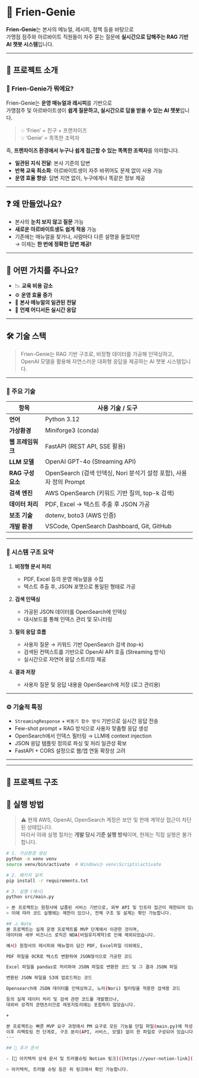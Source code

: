 # 🤖 Frien-Genie

**Frien-Genie**는 본사의 메뉴얼, 레시피, 정책 등을 바탕으로  
가맹점 점주와 아르바이트 직원들이 자주 묻는 질문에 **실시간으로 답해주는 RAG 기반 AI 챗봇 시스템**입니다.

---

##  📢 프로젝트 소개

### 📌 Frien-Genie가 뭐에요?

Frien-Genie는 **운영 매뉴얼과 레시피**를 기반으로  
가맹점주 및 아르바이트생이 **쉽게 질문하고, 실시간으로 답을 받을 수 있는 AI 챗봇**입니다.

> 💡 ‘Frien’ = 친구 + 프랜차이즈  
> 💡 ‘Genie’ = 똑똑한 조력자  

즉, **프랜차이즈 환경에서 누구나 쉽게 접근할 수 있는 똑똑한 조력자**를 의미합니다.

- **일관된 지식 전달**: 본사 기준의 답변
- **반복 교육 최소화**: 아르바이트생이 자주 바뀌어도 문제 없이 사용 가능
- **운영 효율 향상**: 답변 지연 없이, 누구에게나 똑같은 정보 제공

---

## ❓ 왜 만들었나요?

- 본사의 **눈치 보지 않고 질문** 가능  
- **새로운 아르바이트생도 쉽게 적응** 가능  
- 기존에는 매뉴얼을 찾거나, 사람마다 다른 설명을 들었지만  
  → 이제는 **한 번에 정확한 답변 제공!**

---

## 🎯 어떤 가치를 주나요?

- 📉 **교육 비용 감소**  
- ⚙️ **운영 효율 증가**  
- 🔁 **본사 메뉴얼의 일관된 전달**  
- 📲 **언제 어디서든 실시간 응답**

---

## 🛠️ 기술 스택

> Frien-Genie는 RAG 기반 구조로, 비정형 데이터를 가공해 인덱싱하고,  
> OpenAI 모델을 활용해 자연스러운 대화형 응답을 제공하는 AI 챗봇 시스템입니다.

---

### 📌 주요 기술

| 항목         | 사용 기술 / 도구 |
|--------------|-------------------|
| **언어**     | Python 3.12       |
| **가상환경** | Miniforge3 (conda) |
| **웹 프레임워크** | FastAPI (REST API, SSE 활용) |
| **LLM 모델** | OpenAI GPT-4o (Streaming API) |
| **RAG 구성요소** | OpenSearch (검색 인덱싱, Nori 분석기 설정 포함), 사용자 정의 Prompt |
| **검색 엔진** | AWS OpenSearch (키워드 기반 질의, top-k 검색) |
| **데이터 처리** | PDF, Excel → 텍스트 추출 후 JSON 가공 |
| **보조 기술** | dotenv, boto3 (AWS 인증) |
| **개발 환경** | VSCode, OpenSearch Dashboard, Git, GitHub |

---

### 🔧 시스템 구조 요약

1. **비정형 문서 처리**
   - PDF, Excel 등의 운영 매뉴얼을 수집
   - 텍스트 추출 후, JSON 포맷으로 통일된 형태로 가공

2. **검색 인덱싱**
   - 가공된 JSON 데이터를 OpenSearch에 인덱싱
   - 대시보드를 통해 인덱스 관리 및 모니터링

3. **질의 응답 흐름**
   - 사용자 질문 → 키워드 기반 OpenSearch 검색 (top-k)
   - 검색된 컨텍스트를 기반으로 OpenAI API 호출 (Streaming 방식)
   - 실시간으로 자연어 응답 스트리밍 제공

4. **결과 저장**
   - 사용자 질문 및 응답 내용을 OpenSearch에 저장 (로그 관리용)

---

### ⚙️ 기술적 특징

- `StreamingResponse` + `비동기 함수 방식` 기반으로 실시간 응답 전송
- Few-shot prompt + RAG 방식으로 사용자 맞춤형 응답 생성
- OpenSearch에서 인덱스 필터링 → LLM에 context injection
- JSON 응답 템플릿 정의로 파싱 및 처리 일관성 확보
- FastAPI + CORS 설정으로 웹/앱 연동 확장성 고려

---



---

## 📂 프로젝트 구조

## 🚀 실행 방법

> ⚠️ 현재 AWS, OpenAI, OpenSearch 계정은 보안 및 판매 계약상 접근이 차단된 상태입니다.  
> 따라서 아래 실행 절차는 **개발 당시 기준 실행 방식**이며, 현재는 직접 실행은 불가합니다.

```bash
# 1. 가상환경 생성
python -m venv venv
source venv/bin/activate  # Windows는 venv\Scripts\activate

# 2. 패키지 설치
pip install -r requirements.txt

# 3. 실행 (예시)
python src/main.py

> 본 프로젝트는 원청사에 납품된 서비스 기반으로, 외부 API 및 인프라 접근이 제한되어 있습니다.  
> 이에 따라 코드 실행에는 제한이 있으나, 전체 구조 및 설계는 확인 가능합니다.

## ⚠️ Note
본 프로젝트는 실제 운영 프로젝트를 MVP 단계에서 이관한 것이며,
데이터와 세부 비즈니스 로직은 NDA(비밀유지계약)로 인해 제외되었습니다.

예시) 원청사의 레시피와 메뉴얼이 담긴 PDF, Excel파일 이외에도,

PDF 파일을 OCR로 텍스트 변환하여 JSON형식으로 가공한 코드

Excel 파일을 pandas로 처리하여 JSON 파일로 변환한 코드 및 그 결과 JSON 파일

변환된 JSON 파일을 S3에 업로드하는 코드

Opensearch에 JSON 데이터를 인덱싱하고, 노리(Nori) 필터링을 적용한 검색용 코드

등의 실제 데이터 처리 및 검색 관련 코드를 개발했으나,
대외비 성격의 콘텐츠이므로 레포지토리에는 포함하지 않았습니다.

+

본 프로젝트는 빠른 MVP 요구 과정에서 PM 요구로 모든 기능을 단일 파일(main.py)에 작성하였습니다.
이후 리팩토링 전 단계로, 구조 분리(API, 서비스, 모델) 없이 한 파일로 구성되어 있습니다.(ㅠㅠ)
---

## 📄 추가 문서 

- [📘 아키텍처 상세 문서 및 트러블슈팅 Notion 링크]([https://your-notion-link](https://www.notion.so/Frien-Genie-206577dfa2cb804baa75c82774c74c4b))

> 아키텍처, 트러블 슈팅 등은 위 링크에서 확인 가능합니다.

